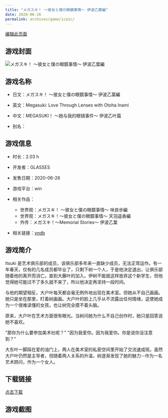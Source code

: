 ```yaml
---
title: "メガスキ！ ～彼女と僕の眼鏡事情～ 伊波乙葉編"
date: 2020-06-26
permalink: archives/game/ica1c/
---
```

[编辑此页面](https://github.com/ACG-3/ADV3-source/blob/main/source/_posts/%E3%83%A1%E3%82%AC%E3%82%B9%E3%82%AD%EF%BC%81%20%EF%BD%9E%E5%BD%BC%E5%A5%B3%E3%81%A8%E5%83%95%E3%81%AE%E7%9C%BC%E9%8F%A1%E4%BA%8B%E6%83%85%EF%BD%9E%20%E4%BC%8A%E6%B3%A2%E4%B9%99%E8%91%89%E7%B7%A8.md)

## 游戏封面

![メガスキ！ ～彼女と僕の眼鏡事情～ 伊波乙葉編](https://pan.timero.xyz/d/onedrive/img_lib_001/%E3%83%A1%E3%82%AC%E3%82%B9%E3%82%AD%EF%BC%81%20%EF%BD%9E%E5%BD%BC%E5%A5%B3%E3%81%A8%E5%83%95%E3%81%AE%E7%9C%BC%E9%8F%A1%E4%BA%8B%E6%83%85%EF%BD%9E%20%E4%BC%8A%E6%B3%A2%E4%B9%99%E8%91%89%E7%B7%A8_cover.avif)


## 游戏名称

- 日文：メガスキ！ ～彼女と僕の眼鏡事情～ 伊波乙葉編
- 英文：Megasuki: Love Through Lenses with Otoha Inami
- 中文：MEGASUKI！ 〜她与我的眼镜事件〜 伊波乙叶篇

- 别名：


## 游戏信息

- 时长：2.03 h
- 开发者：GLASSES
- 发售日期：2020-06-26
- 游戏平台：win
- 相关作品：
   - 世界观：メガスキ！ ～彼女と僕の眼鏡事情～ 咲良歩編
   - 世界观：メガスキ！〜彼女と僕の眼鏡事情〜 天羽遥香編
   - 外传：メガスキ！～Memorial Stories～ 伊波乙葉

- 相关链接：[vndb](https://vndb.org/v28261)


## 游戏简介

Itsuki 是艺术俱乐部的成员，该俱乐部多年来一直缺少成员，无法正常运作。有一年春天，仅有的几名成员都毕业了，只剩下树一个人，于是他决定退出，让俱乐部随着他的离开而消亡。直到大藤叶的加入。伊树不能就这样放弃这个新学生，但他觉得她可能过不了多久就不来了，所以他决定再坚持一段时间。

与他的期望相反，大户叶每天都会毫无例外地出现在美术室。但她从不自己画画。她只是坐在那里，盯着树画画。大户叶的脸上几乎从不流露出任何情绪，这使她成为一个很难读懂的女孩，也让树完全摸不着头脑。

原来，大户叶在艺术方面很有眼光。当树问她为什么不自己创作时，她只是回答说她不喜欢。

"那你为什么要参加美术社呢？"
"因为我爱你。因为我爱你。你是说你没注意到？"

大东叶一脚踩在爱的油门上，两人在美术室的私密空间里开始了交流速成班。虽然大户叶仍然是主导者，但随着两人关系的升温，树逐渐发现了她的魅力--作为一名艺术顾问，作为一个女人。



## 下载链接

[点击下载](https://pan.timero.xyz/onedrive/adv_lib_001/%E3%83%A1%E3%82%AC%E3%82%B9%E3%82%AD%EF%BC%81%20%EF%BD%9E%E5%BD%BC%E5%A5%B3%E3%81%A8%E5%83%95%E3%81%AE%E7%9C%BC%E9%8F%A1%E4%BA%8B%E6%83%85%EF%BD%9E%20%E4%BC%8A%E6%B3%A2%E4%B9%99%E8%91%89%E7%B7%A8)


## 游戏截图



